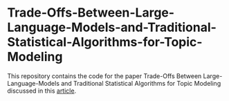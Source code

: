# Trade-Offs-Between-Large-Language-Models-and-Traditional-Statistical-Algorithms-for-Topic-Modeling
This repository contains the code for the paper Trade-Offs Between Large-Language-Models and Traditional Statistical
Algorithms for Topic Modeling discussed in this [article](https://marco507.github.io/topic-modelling-with-llms/).
